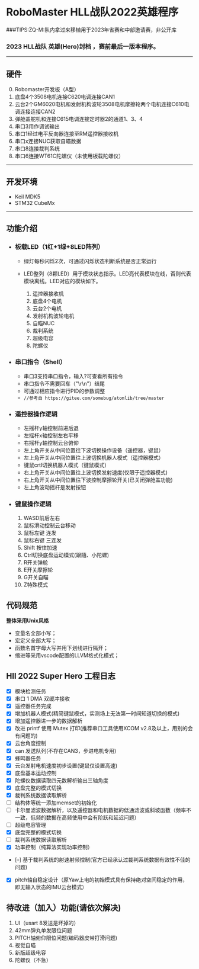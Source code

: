 # RoboMaster HLL战队2022英雄程序
###TIPS:ZQ-M:队内拿过来移植用于2023年省赛和中部邀请赛，非公开库
### 2023 HLL战队 英雄(Hero)封档 ，赛前最后一版本程序。
---

## 硬件

0. Robomaster开发板（A型）
1. 底盘4个3508电机连接C620电调连接CAN1
2. 云台2个GM6020电机和发射机构波轮3508电机摩擦轮两个电机连接C610电调连接连接CAN2
3. 弹舱盖舵机和连接C615电调连接定时器2的通道1、3、4
4. 串口3用作调试输出
5. 串口1经过电平反向器连接至RM遥控器接收机
6. 串口x连接NUC获取自瞄数据
7. 串口8连接裁判系统
8. 串口6连接WT61C陀螺仪（未使用板载陀螺仪）

---

## 开发环境

* Keil MDK5
* STM32 CubeMx

---

## 功能介绍

* ### 板载LED（1红+1绿+8LED阵列）
    * 绿灯每秒闪烁2次，可通过闪烁状态判断系统是否正常运行

    * LED整列（8颗LED）用于模块状态指示。LED亮代表模块在线，否则代表模块离线。LED对应的模块如下。
        1. 遥控器接收机
        2. 底盘4个电机
        3. 云台2个电机
        4. 发射机构波轮电机
        5. 自瞄NUC
        6. 裁判系统
        7. 超级电容
        8. 陀螺仪

* ### 串口指令（Shell）
    * 串口3支持串口指令，输入?可查看所有指令
    * 串口指令不需要回车（"\r\n"）结尾
    * 可通过相应指令进行PID的参数调整
    * ` //参考自 https://gitee.com/somebug/atomlib/tree/master `

* ### 遥控器操作逻辑
    * 左摇杆y轴控制前进后退
    * 左摇杆x轴控制左右平移
    * 右摇杆y轴控制云台俯仰
    * 左上角开关从中间位置往下波切换操作设备（遥控器，键鼠）
    * 左上角开关从中间位置往上波切换机器人模式（遥控器模式）
    * 键鼠crtl切换机器人模式（键鼠模式）
    * 右上角开关从中间位置往上波切换发射速度(仅限于遥控器模式)
    * 右上角开关从中间位置往下波控制摩擦轮开关(已关闭弹舱盖功能)
    * 左上角波动摇杆是发射按钮

* ### 键鼠操作逻辑
    1. WASD前后左右
    2. 鼠标滑动控制云台移动
    3. 鼠标左键 连发
    4. 鼠标右键 三连发
    5. Shift 按住加速
    6. Ctrl切换底盘运动模式(跟隨、小陀螺)
    7. R开关弹舱
    8. E开关摩擦轮
    9. G开关自瞄
    10. Z特殊模式

## 代码规范

**整体采用Unix风格**

- 变量名全部小写；
- 宏定义全部大写；
- 函数名首字母大写并用下划线进行隔开；
- 缩进等采用vscode配置的LLVM格式化模式；

## Hll 2022 Super Hero 工程日志

- [x] 模块检测任务
- [x] 串口 1 DMA 双缓冲接收
- [x] 遥控器任务完成
- [x] 增加机器人模式(精简键鼠模式，实测场上无法第一时间知道切换的模式)
- [x] 增加遥控器进一步的数据解析
- [x] 改进 printf 使用 Mutex 打印(推荐串口工具使用XCOM v2.8及以上，用别的会有问题的)
- [x] 云台角度控制
- [x] can 发送队列(不存在CAN3，步进电机专用)
- [x] 蜂鸣器任务
- [x] 云台发射电机速度初步设置(键鼠仅设置高速)
- [x] 底盘基本运动控制
- [x] 陀螺仪数据读取四元数解析输出三轴角度
- [x] 底盘完整的模式切换
- [x] 裁判系统数据读取解析
- [ ] 结构体等统一添加memset的初始化
- [ ] 卡尔曼滤波数据解析，以及遥控器和电机数据的低通滤波或斜坡函数（频率不一致，低频的数据在高频使用中会有阶跃和延迟问题）
- [ ] 超级电容管理
- [x] 底盘完整的模式切换
- [ ] 裁判系统数据读取解析
- [x] 功率控制（纯算法实现功率控制）
- [-] 基于裁判系统的射速射频控制(官方已经承认过裁判系统数据有效性不佳的问题)
- [x] pitch轴自稳定设计（原Yaw上电的初始模式具有保持绝对空间稳定的作用，即无输入状态的IMU云台模式）

## 待改进（加入）功能(请依次解决)
1. UI（usart 8发送是坏掉的）
2. 42mm弹丸单发限位问题
3. PITCH轴俯仰限位问题(编码器皮带打滑问题)
3. 视觉自瞄
4. 新版超级电容
5. 陀螺仪（不急）
